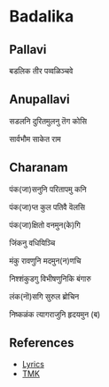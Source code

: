 # Badalika

## Pallavi

बडलिक तीर पव्वळिञ्चवे

## Anupallavi

सडलनि दुरितमुलनु तॆग कोसि

सार्वभौम साकेत राम

## Charanam

पंक(जा)सनुनि परितापमु कनि

पंक(जा)प्त कुल पतिवै वॆलसि

पंक(जा)क्षितो वनमुन(के)गि

जिंकनु वधियिञ्चि

मंकु रावणुनि मदमुन(न)णचि

निश्शंकुडगु विभीषणुनिकि बंगारु

लंक(नॊ)सगि सुरुल ब्रोचिन

निष्कळंक त्यागराजुनि हृदयमुन (ब)

## References

- [Lyrics](http://thyagaraja-vaibhavam.blogspot.com/2007/07/thyagaraja-kriti-badalika-deera-raga.html)
- [TMK](https://www.youtube.com/watch?v=wXMXLG4jAc4)